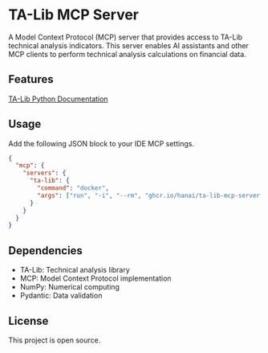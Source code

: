 # TA-Lib MCP Server

A Model Context Protocol (MCP) server that provides access to TA-Lib technical analysis indicators. This server enables AI assistants and other MCP clients to perform technical analysis calculations on financial data.

## Features

[TA-Lib Python Documentation](https://ta-lib.github.io/ta-lib-python/doc_index.html)

## Usage

Add the following JSON block to your IDE MCP settings.

```json
{
  "mcp": {
    "servers": {
      "ta-lib": {
        "command": "docker",
        "args": ["run", "-i", "--rm", "ghcr.io/hanai/ta-lib-mcp-server:main"]
      }
    }
  }
}
```

## Dependencies

- TA-Lib: Technical analysis library
- MCP: Model Context Protocol implementation
- NumPy: Numerical computing
- Pydantic: Data validation

## License

This project is open source.
